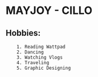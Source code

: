# MAYJOY - CILLO

## Hobbies:
        1. Reading Wattpad
        2. Dancing
        3. Watching Vlogs
        4. Traveling
        5. Graphic Designing